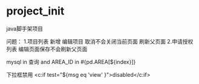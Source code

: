 # project_init
java脚手架项目

问题：
1.项目列表  新增 编辑项目  取消不会关闭当前页面 刷新父页面
2.申请授权列表  编辑页面保存不会刷新父页面

mysql in 查询
<if test="pd.AREA != null">
	and AREA_ID in 
	 <foreach collection="pd.AREA" index="index" item="custid" open="(" separator="," close=")"> 
	        #{pd.AREA[${index}]} 
	  </foreach>
</if>

下拉框禁用
<c:if test="${msg  eq 'view' }">disabled</c:if>
